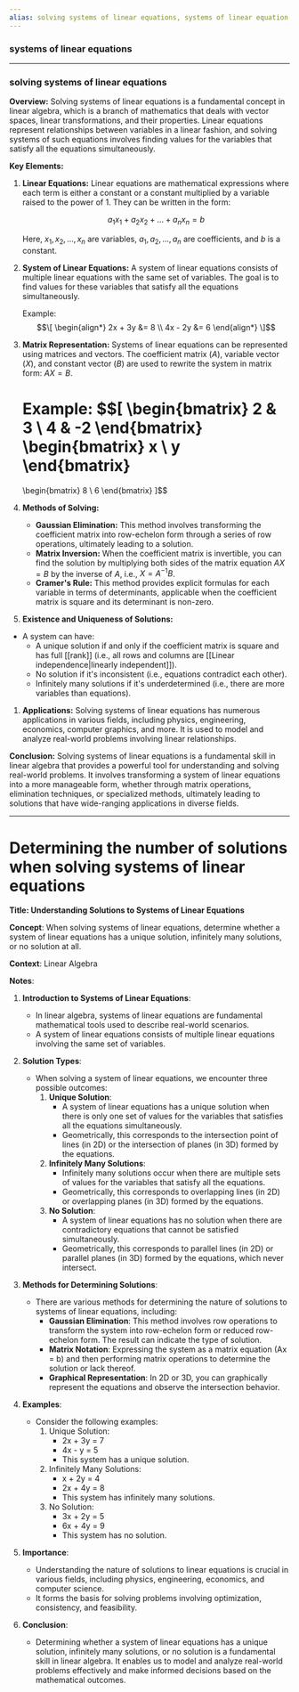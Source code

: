 ```yaml
---
alias: solving systems of linear equations, systems of linear equation
---
```


### systems of linear equations


---
### solving systems of linear equations

**Overview:**
Solving systems of linear equations is a fundamental concept in linear algebra, which is a branch of mathematics that deals with vector spaces, linear transformations, and their properties. Linear equations represent relationships between variables in a linear fashion, and solving systems of such equations involves finding values for the variables that satisfy all the equations simultaneously.

**Key Elements:**

1. **Linear Equations:** Linear equations are mathematical expressions where each term is either a constant or a constant multiplied by a variable raised to the power of 1. They can be written in the form:

   $$a_1x_1 + a_2x_2 + \ldots + a_nx_n = b$$

   Here, $x_1, x_2, \ldots, x_n$ are variables, $a_1, a_2, \ldots, a_n$ are coefficients, and $b$ is a constant.

2. **System of Linear Equations:** A system of linear equations consists of multiple linear equations with the same set of variables. The goal is to find values for these variables that satisfy all the equations simultaneously.

   Example:
   $$\[
   \begin{align*}
   2x + 3y &= 8 \\
   4x - 2y &= 6
   \end{align*}
   \]$$

3. **Matrix Representation:** Systems of linear equations can be represented using matrices and vectors. The coefficient matrix ($A$), variable vector ($X$), and constant vector ($B$) are used to rewrite the system in matrix form: $AX = B$.

   Example:
   $$\[
   \begin{bmatrix}
   2 & 3 \\
   4 & -2
   \end{bmatrix}
   \begin{bmatrix}
   x \\
   y
   \end{bmatrix}
   =
   \begin{bmatrix}
   8 \\
   6
   \end{bmatrix}
   \]$$

4. **Methods of Solving:**
   - **Gaussian Elimination:** This method involves transforming the coefficient matrix into row-echelon form through a series of row operations, ultimately leading to a solution.
   - **Matrix Inversion:** When the coefficient matrix is invertible, you can find the solution by multiplying both sides of the matrix equation $AX = B$ by the inverse of $A$, i.e., $X = A^{-1}B$.
   - **Cramer's Rule:** This method provides explicit formulas for each variable in terms of determinants, applicable when the coefficient matrix is square and its determinant is non-zero.

5. **Existence and Uniqueness of Solutions:**
- A system can have:
	 - A unique solution if and only if the coefficient matrix is square and has full [[rank]] (i.e., all rows and columns are [[Linear independence|linearly independent]]).
	 - No solution if it's inconsistent (i.e., equations contradict each other).
	 - Infinitely many solutions if it's underdetermined (i.e., there are more variables than equations).

1. **Applications:** Solving systems of linear equations has numerous applications in various fields, including physics, engineering, economics, computer graphics, and more. It is used to model and analyze real-world problems involving linear relationships.

**Conclusion:**
Solving systems of linear equations is a fundamental skill in linear algebra that provides a powerful tool for understanding and solving real-world problems. It involves transforming a system of linear equations into a more manageable form, whether through matrix operations, elimination techniques, or specialized methods, ultimately leading to solutions that have wide-ranging applications in diverse fields.


---
# Determining the number of solutions when solving systems of linear equations

**Title: Understanding Solutions to Systems of Linear Equations**

**Concept**: When solving systems of linear equations, determine whether a system of linear equations has a unique solution, infinitely many solutions, or no solution at all.

**Context**: Linear Algebra

**Notes**:

1. **Introduction to Systems of Linear Equations**:
   - In linear algebra, systems of linear equations are fundamental mathematical tools used to describe real-world scenarios.
   - A system of linear equations consists of multiple linear equations involving the same set of variables.

2. **Solution Types**:
   - When solving a system of linear equations, we encounter three possible outcomes:
     1. **Unique Solution**:
        - A system of linear equations has a unique solution when there is only one set of values for the variables that satisfies all the equations simultaneously.
        - Geometrically, this corresponds to the intersection point of lines (in 2D) or the intersection of planes (in 3D) formed by the equations.
     2. **Infinitely Many Solutions**:
        - Infinitely many solutions occur when there are multiple sets of values for the variables that satisfy all the equations.
        - Geometrically, this corresponds to overlapping lines (in 2D) or overlapping planes (in 3D) formed by the equations.
     3. **No Solution**:
        - A system of linear equations has no solution when there are contradictory equations that cannot be satisfied simultaneously.
        - Geometrically, this corresponds to parallel lines (in 2D) or parallel planes (in 3D) formed by the equations, which never intersect.

3. **Methods for Determining Solutions**:
   - There are various methods for determining the nature of solutions to systems of linear equations, including:
     - **Gaussian Elimination**: This method involves row operations to transform the system into row-echelon form or reduced row-echelon form. The result can indicate the type of solution.
     - **Matrix Notation**: Expressing the system as a matrix equation (Ax = b) and then performing matrix operations to determine the solution or lack thereof.
     - **Graphical Representation**: In 2D or 3D, you can graphically represent the equations and observe the intersection behavior.

4. **Examples**:
   - Consider the following examples:
     1. Unique Solution:  
        - 2x + 3y = 7
        - 4x - y = 5
        - This system has a unique solution.
     2. Infinitely Many Solutions:  
        - x + 2y = 4
        - 2x + 4y = 8
        - This system has infinitely many solutions.
     3. No Solution:  
        - 3x + 2y = 5
        - 6x + 4y = 9
        - This system has no solution.

5. **Importance**:
   - Understanding the nature of solutions to linear equations is crucial in various fields, including physics, engineering, economics, and computer science.
   - It forms the basis for solving problems involving optimization, consistency, and feasibility.

6. **Conclusion**:
   - Determining whether a system of linear equations has a unique solution, infinitely many solutions, or no solution is a fundamental skill in linear algebra. It enables us to model and analyze real-world problems effectively and make informed decisions based on the mathematical outcomes.